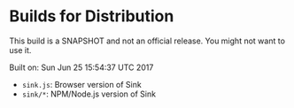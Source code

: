 # Builds for Distribution

This build is a SNAPSHOT and not an official release.  You might not want to use it.

Built on: Sun Jun 25 15:54:37 UTC 2017

* `sink.js`: Browser version of Sink
* `sink/*`: NPM/Node.js version of Sink
